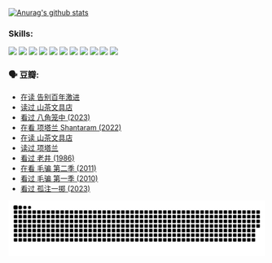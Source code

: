 
[![Anurag's github stats](https://github-readme-stats.vercel.app/api?username=w940853815)](https://github.com/anuraghazra/github-readme-stats)

### Skills:

<code><img height="32" src="https://cdn.jsdelivr.net/npm/simple-icons@v5/icons/python.svg"></code>
<code><img height="32" src="https://cdn.jsdelivr.net/npm/simple-icons@v5/icons/javascript.svg"></code>
<code><img height="32" src="https://cdn.jsdelivr.net/npm/simple-icons@v5/icons/django.svg"></code>
<code><img height="32" src="https://cdn.jsdelivr.net/npm/simple-icons@v5/icons/flask.svg"></code>
<code><img height="32" src="https://cdn.jsdelivr.net/npm/simple-icons@v5/icons/vuetify.svg"></code>
<code><img height="32" src="https://cdn.jsdelivr.net/npm/simple-icons@v5/icons/git.svg"></code>
<code><img height="32" src="https://cdn.jsdelivr.net/npm/simple-icons@v5/icons/docker.svg"></code>
<code><img height="32" src="https://cdn.jsdelivr.net/npm/simple-icons@v5/icons/postgresql.svg"></code>
<code><img height="32" src="https://cdn.jsdelivr.net/npm/simple-icons@v5/icons/elasticsearch.svg"></code>
<code><img height="32" src="https://cdn.jsdelivr.net/npm/simple-icons@v5/icons/macos.svg"></code>
<code><img height="32" src="https://cdn.jsdelivr.net/npm/simple-icons@v5/icons/linux.svg"></code>

### 🗣 豆瓣:

<!-- DOUBAN-ACTIVITIES:START -->
- [在读 告别百年激进](https://www.douban.com/people/136069238/status/4374953075/?_i=95507044)
- [读过 山茶文具店](https://www.douban.com/people/136069238/status/4374952154/?_i=95507044)
- [看过 八角笼中‎ (2023)](https://www.douban.com/people/136069238/status/4367541707/?_i=95507044)
- [在看 项塔兰 Shantaram‎ (2022)](https://www.douban.com/people/136069238/status/4365497032/?_i=95507044)
- [在读 山茶文具店](https://www.douban.com/people/136069238/status/4364620725/?_i=95507044)
- [读过 项塔兰](https://www.douban.com/people/136069238/status/4364620288/?_i=95507044)
- [看过 老井‎ (1986)](https://www.douban.com/people/136069238/status/4362366672/?_i=95507044)
- [在看 毛骗 第二季‎ (2011)](https://www.douban.com/people/136069238/status/4355752869/?_i=95507044)
- [看过 毛骗 第一季‎ (2010)](https://www.douban.com/people/136069238/status/4355752667/?_i=95507044)
- [看过 孤注一掷‎ (2023)](https://www.douban.com/people/136069238/status/4354774568/?_i=95507044)
<!-- DOUBAN-ACTIVITIES:END -->


![Snake animation](https://raw.githubusercontent.com/w940853815/w940853815/output/github-contribution-grid-snake.svg)

<!--
**w940853815/w940853815** is a ✨ _special_ ✨ repository because its `README.md` (this file) appears on your GitHub profile.

Here are some ideas to get you started:

- 🔭 I’m currently working on ...
- 🌱 I’m currently learning ...
- 👯 I’m looking to collaborate on ...
- 🤔 I’m looking for help with ...
- 💬 Ask me about ...
- 📫 How to reach me: ...
- 😄 Pronouns: ...
- ⚡ Fun fact: ...
-->
